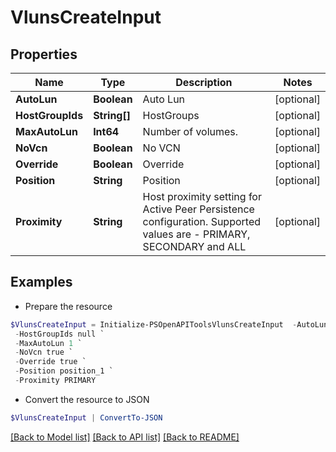 # VlunsCreateInput
## Properties

Name | Type | Description | Notes
------------ | ------------- | ------------- | -------------
**AutoLun** | **Boolean** | Auto Lun | [optional] 
**HostGroupIds** | **String[]** | HostGroups | [optional] 
**MaxAutoLun** | **Int64** | Number of volumes. | [optional] 
**NoVcn** | **Boolean** | No VCN | [optional] 
**Override** | **Boolean** | Override | [optional] 
**Position** | **String** | Position | [optional] 
**Proximity** | **String** | Host proximity setting for Active Peer Persistence configuration. Supported values are - PRIMARY, SECONDARY and ALL | [optional] 

## Examples

- Prepare the resource
```powershell
$VlunsCreateInput = Initialize-PSOpenAPIToolsVlunsCreateInput  -AutoLun true `
 -HostGroupIds null `
 -MaxAutoLun 1 `
 -NoVcn true `
 -Override true `
 -Position position_1 `
 -Proximity PRIMARY
```

- Convert the resource to JSON
```powershell
$VlunsCreateInput | ConvertTo-JSON
```

[[Back to Model list]](../README.md#documentation-for-models) [[Back to API list]](../README.md#documentation-for-api-endpoints) [[Back to README]](../README.md)

